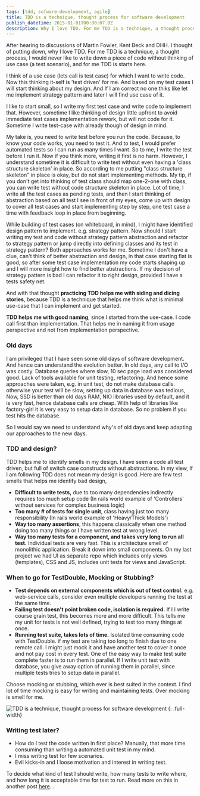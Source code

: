 ```yaml
---
tags: [tdd, sofware-development, agile]
title: TDD is a technique, thought process for software development
publish_datetime: 2015-01-01T00:00:07.0Z
description: Why I love TDD. For me TDD is a technique, a thought process, I would never like to write down a piece of code without thinking of use case (a test scenario), and for me TDD is starts here.
---
```


After hearing to discussions of Martin Fowler, Kent Beck and DHH. I thought of putting down, why I love TDD. For me TDD is a technique, a thought process, I would never like to write down a piece of code without thinking of use case (a test scenario), and for me TDD is starts here.

I think of a use case (lets call is test case) for which I want to write code. Now this thinking it-self is 'test driven' for me. And based on my test cases I will start thinking about my design. And If I am correct no one thiks like let me implement strategy pattern and later I will find use case of it. 

I like to start small, so I write my first test case and write code to implement that. However, sometime I like thinking of design little upfront to avoid immediate test cases implementation rework, but will not code for it. Sometime I write test-case with already though of design in mind.

My take is, you need to write test before you run the code. Because, to know your code works, you need to test it. And to test, I would prefer automated tests so I can run as many times I want. So to me, I write the test before I run it. Now if you think more, writing it first is no harm. However, I understand sometime it is difficult to write test without even having a 'class structure skeleton' in place. So according to me putting "class structure skeleton" in place is okay, but do not start implementing methods. My tip, if you don't get into thinking of test class should map one-2-one with class, you can write test without code structure skeleton in place. Lot of time, I write all the test cases as pending tests, and then I start thinking of abstraction based on all test I see in front of my eyes, come up with design to cover all test cases and start implementing step by step, one test case a time with feedback loop in place from beginning. 

While building of test cases (on whiteboard, in mind), I might have identified design pattern to implement. e.g. strategy pattern. Now should I start writing my test and code without strategy pattern abstraction and refactor to strategy pattern or jump directly into defining classes and its test in strategy pattern? Both approaches works for me. Sometime I don't have a clue, can't think of better abstraction and design, in that case starting flat is good,  so after some test case implementation my code starts shaping up and I will more insight how to find better abstractions. If my decision of strategy pattern is bad I can refactor it to right design, provided I have a tests safety net. 

And with that thought **practicing TDD helps me with siding and dicing stories**, because TDD is a technique that helps me think what is minimal use-case that I can implement and get started.

**TDD helps me with good naming**, since I started from the use-case. I code call first than implementation. That helps me in naming it from usage perspective and not from implementation perspective. 

### Old days

I am privileged that I have seen some old days of software development. And hence can understand the evolution better. 
In old days, any call to I/O was costly. Database queries where slow, 10 sec page load was considered good. Lack of tools available for unit testing, refactoring. And hence some approaches were taken, e.g. in unit test, do not make database calls. otherwise your test will be slow, setting up data in database was tedious,
Now, SSD is better than old days RAM, NIO libraries used by default, and it is very fast, hence database calls are cheap. With help of libraries like factory-girl it is very easy to setup data in database. So no problem if you test hits the database.  

So I would say we need to understand why's of old days and keep adapting our approaches to the new days. 


### TDD and design?
TDD helps me to identify smells in my design. I have seen a code all test driven, but full of switch case constructs without abstractions. In my view, If I am following TDD does not mean my design is good. Here are few test smells that helps me identify bad design,

- **Difficult to write tests,** due to too many dependencies indirectly requires too much setup code (In rails world example of 'Controllers' without services for complex business logic)
- **Too many # of tests for single unit**, class having just too many responsibility  (In rails world example of 'Heavy/Thick Models')
- **Way too many assertions**, this happens classically when one method doing too many things or I have written test at wrong level. 
- **Way too many tests for a component, and takes very long to run all test.** Individual tests are very fast. This is architecture smell of monolithic application. Break it down into small components. On my last project we had UI as separate repo which includes only views (templates), CSS and JS, includes unit tests for views and JavaScript. 


### When to go for TestDouble, Mocking or Stubbing?
- **Test depends on external components which is out of test control.** e.g. web-service calls, consider even multiple developers running the test at the same time. 
- **Failing test doesn't point broken code, isolation is required.** If I I write course grain test, this becomes more and more difficult. This tells me my unit for tests is not well defined, trying to test too many things at once.
- **Running test suite, takes lots of time.** Isolated time consuming code with TestDouble. if my test are taking too long to finish due to one remote call. I might just mock it and have another test to cover it once and not pay cost in every test. One of the easy way to make test suite complete faster is to run them in parallel.  If I write unit test with database, you give away option of running them in parallel, since multiple tests tries to setup data in parallel. 

Choose mocking or stubbing, which ever is best suited in the context. I find lot of time mocking is easy for writing and maintaining tests. Over mocking is smell for me. 

![TDD is a technique, thought process for software development](/assets/sunitblog/posts/images/tdd-is-a-technique/tdd-is-a-technique.png)
{: .full-width}

### Writing test later? 
- How do I test the code written in first place? Manually, that more time consuming than writing a automated unit test in my mind.
- I miss writing test for few scenarios.
- Evil kicks-in and I loose motivation and interest in writing test.  
 
To decide what kind of test I should write, how many tests to write where, and how long it is acceptable time for test to run. Read more on this in another post [here](/post/test-structure)...
  







